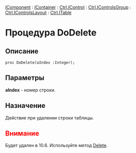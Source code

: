 ﻿---
Link: .Ctrl.ITable.@DoDelete
---

[IComponent](topic:Com.Custom.ComClasses.IComponent.Default) :
[IContainer](topic:Com.Custom.ComClasses.IContainer.Default) :
[Ctrl.IControl](topic:Com.Custom.ComClasses.Ctrl.IControl.Default) :
[Ctrl.IControlsGroup](topic:Com.Custom.ComClasses.Ctrl.IControlsGroup.Default) :
[Ctrl.IControlsLayout](topic:Com.Custom.ComClasses.Ctrl.IControlsLayout.Default) :
[Ctrl.ITable](Default)

# Процедура DoDelete

## Описание

    proc DoDelete(aIndex :Integer);

## Параметры

**aIndex** - номер строки.

## Назначение

Действие при удалении строки таблицы.

## <span style="color:red">Внимание</span>

Будет удален в 10.6. Используйте метод [Delete](topic:.Custom.ComClasses.Ctrl.ITable.Delete).